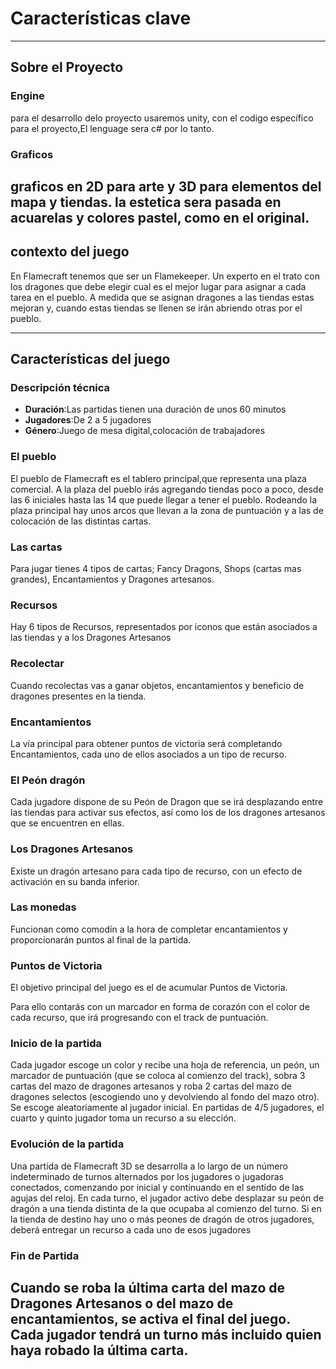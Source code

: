 # Características clave
---
## Sobre el Proyecto
### Engine
para el desarrollo delo proyecto usaremos unity, con el codigo específico para el proyecto,El lenguage sera c# por lo tanto.
### Graficos
graficos en 2D para arte y 3D para elementos del mapa y tiendas.
la estetica sera pasada en acuarelas y colores pastel, como en el original.
---
## contexto del juego

En Flamecraft tenemos que ser un Flamekeeper. Un experto en el trato con los dragones que debe elegir cual es el mejor lugar para asignar a cada tarea en el pueblo. A medida que se asignan dragones a las tiendas estas mejoran y, cuando estas tiendas se llenen se irán abriendo otras por el pueblo.

---
## Características del juego

### Descripción técnica

* **Duración**:Las partidas tienen una duración de unos 60 minutos
* **Jugadores**:De 2 a 5 jugadores
* **Género**:Juego de mesa digital,colocación de trabajadores

### El pueblo
El pueblo de Flamecraft es el tablero principal,que representa una plaza comercial. 
A la plaza del pueblo irás agregando tiendas poco a poco, desde las 6 iniciales hasta las 14 que puede llegar a tener el pueblo.
Rodeando la plaza principal hay unos arcos que llevan a la zona de puntuación y a las de colocación de las distintas cartas.
### Las cartas
Para jugar tienes 4 tipos de cartas; Fancy Dragons, Shops (cartas mas grandes), Encantamientos y Dragones artesanos.
### Recursos
Hay 6 tipos de Recursos, representados por iconos que están asociados a las tiendas y a los Dragones Artesanos
### Recolectar
Cuando recolectas vas a ganar objetos, encantamientos y beneficio de dragones presentes en la tienda.
### Encantamientos
La vía principal para obtener puntos de victoria será completando Encantamientos, cada uno de ellos asociados a un tipo de recurso.
### El Peón dragón
Cada jugadore dispone de su Peón de Dragon que se irá desplazando entre las tiendas para activar sus efectos, así como los de los dragones artesanos que se encuentren en ellas.

### Los Dragones Artesanos
Existe un dragón artesano para cada tipo de recurso, con un efecto de activación en su banda inferior.

### Las monedas
Funcionan como comodín a la hora de completar encantamientos y proporcionarán puntos al final de la partida.
### Puntos de Victoria
El objetivo principal del juego es el de acumular Puntos de Victoria.

Para ello contarás con un marcador en forma de corazón con el color de cada recurso, que irá progresando con el track de puntuación.
### Inicio de la partida
Cada jugador escoge un color y recibe una hoja de referencia, un peón, un marcador de puntuación (que se coloca al comienzo del track), sobra 3 cartas del mazo de dragones artesanos y roba 2 cartas del mazo de dragones selectos (escogiendo uno y devolviendo al fondo del mazo otro).
Se escoge aleatoriamente al jugador inicial. En partidas de 4/5 jugadores, el cuarto y quinto jugador toma un recurso a su elección.

### Evolución de la partida
Una partida de Flamecraft 3D se desarrolla a lo largo de un número indeterminado de turnos alternados por los jugadores o jugadoras conectados, comenzando por inicial y continuando en el sentido de las agujas del reloj.
En cada turno, el jugador activo debe desplazar su peón de dragón a una tienda distinta de la que ocupaba al comienzo del turno. Si en la tienda de destino hay uno o más peones de dragón de otros jugadores, deberá entregar un recurso a cada uno de esos jugadores
### Fin de Partida
Cuando se roba la última carta del mazo de Dragones Artesanos o del mazo de encantamientos, se activa el final del juego.
Cada jugador tendrá un turno más incluido quien haya robado la última carta.
---





